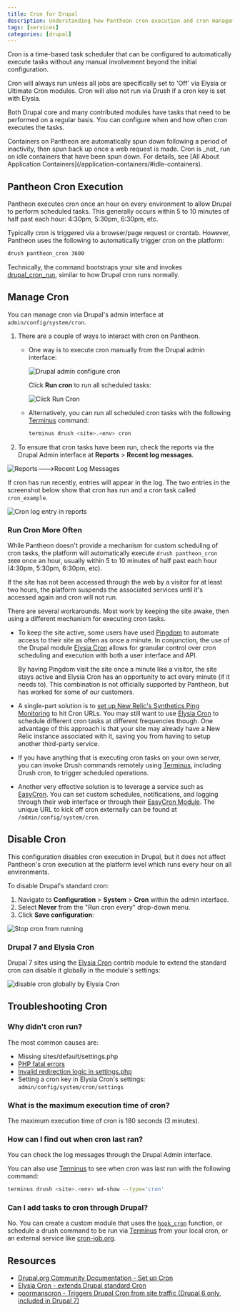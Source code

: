 ```yaml
---
title: Cron for Drupal
description: Understanding how Pantheon cron execution and cron management works on your Drupal site.
tags: [services]
categories: [drupal]
---
```

Cron is a time-based task scheduler that can be configured to automatically execute tasks without any manual involvement beyond the initial configuration.

Cron will always run unless all jobs are specifically set to 'Off' via Elysia or Ultimate Cron modules. Cron will also not run via Drush if a cron key is set with Elysia.

Both Drupal core and many contributed modules have tasks that need to be performed on a regular basis. You can configure when and how often cron executes the tasks.

<Alert title="Note" type="info">
Containers on Pantheon are automatically spun down following a period of inactivity, then spun back up once a web request is made. Cron is _not_ run on idle containers that have been spun down. For details, see [All About Application Containers](/application-containers/#idle-containers).
</Alert>

## Pantheon Cron Execution
Pantheon executes cron once an hour on every environment to allow Drupal to perform scheduled tasks. This generally occurs within 5 to 10 minutes of half past each hour: 4:30pm, 5:30pm, 6:30pm, etc.

Typically cron is triggered via a browser/page request or crontab. However, Pantheon uses the following to automatically trigger cron on the platform:
```bash
drush pantheon_cron 3600
```
Technically, the command bootstraps your site and invokes [drupal\_cron\_run](https://api.drupal.org/api/drupal/includes!common.inc/function/drupal_cron_run/7), similar to how Drupal cron runs normally.

## Manage Cron

You can manage cron via Drupal's admin interface at `admin/config/system/cron`.

1.  There are a couple of ways to interact with cron on Pantheon.

    - One way is to execute cron manually from the Drupal admin interface:

      ![Drupal admin configure cron](../images/cron-config.png)

      Click **Run cron** to run all scheduled tasks:

      ![Click Run Cron](../images/run-cron.png)

    - Alternatively, you can run all scheduled cron tasks with the following [Terminus](/terminus/) command:

      ```bash
      terminus drush <site>.<env> cron
      ```

2.  To ensure that cron tasks have been run, check the reports via the Drupal Admin interface at **Reports** > **Recent log messages**.

 ![Reports--->Recent Log Messages](../images/recent-log-reports.png)

 If cron has run recently, entries will appear in the log. The two entries in the screenshot below show that cron has run and a cron task called `cron_example`.

 ![Cron log entry in reports](../images/drupal-reports.png)

### Run Cron More Often

While Pantheon doesn't provide a mechanism for custom scheduling of cron tasks, the platform will automatically execute `drush pantheon_cron 3600` once an hour, usually within 5 to 10 minutes of half past each hour (4:30pm, 5:30pm, 6:30pm, etc).

If the site has not been accessed through the web by a visitor for at least two hours, the platform suspends the associated services until it's accessed again and cron will not run.

There are several workarounds. Most work by keeping the site awake, then using a different mechanism for executing cron tasks.

 - To keep the site active, some users have used [Pingdom](https://www.pingdom.com/) to automate access to their site as often as once a minute. In conjunction, the use of the Drupal module [Elysia Cron](https://www.drupal.org/project/elysia_cron) allows for granular control over cron scheduling and execution with both a user interface and API.

   By having Pingdom visit the site once a minute like a visitor, the site stays active and Elysia Cron has an opportunity to act every minute (if it needs to). This combination is not officially supported by Pantheon, but has worked for some of our customers.

 - A single-part solution is to [set up New Relic's Synthetics Ping Monitoring](https://docs.newrelic.com/docs/synthetics/new-relic-synthetics/using-monitors/add-edit-monitors) to hit Cron URLs. You may still want to use [Elysia Cron](https://www.drupal.org/project/elysia_cron) to schedule different cron tasks at different frequencies though. One advantage of this approach is that your site may already have a New Relic instance associated with it, saving you from having to setup another third-party service.

 - If you have anything that is executing cron tasks on your own server, you can invoke Drush commands remotely using [Terminus](/terminus/), including Drush cron, to trigger scheduled operations.

 - Another very effective solution is to leverage a service such as [EasyCron](https://www.easycron.com/). You can set custom schedules, notifications, and logging through their web interface or through their [EasyCron Module](https://drupal.org/project/EasyCron). The unique URL to kick off cron externally can be found at `/admin/config/system/cron`.


## Disable Cron

This configuration disables cron execution in Drupal, but it does not affect Pantheon's cron execution at the platform level which runs every hour on all environments.

To disable Drupal's standard cron:

1. Navigate to **Configuration** > **System** > **Cron** within the admin interface.
2. Select **Never** from the "Run cron every" drop-down menu.
3. Click **Save configuration**:

  ![Stop cron from running](../images/run-cron-config.png)

### Drupal 7 and Elysia Cron

Drupal 7 sites using the [Elysia Cron](https://www.drupal.org/project/elysia_cron) contrib module to extend the standard cron can disable it globally in the module's settings:

![disable cron globally by Elysia Cron](../images/disable_cron_elysia.png)

## Troubleshooting Cron

### Why didn't cron run?

The most common causes are:

- Missing sites/default/settings.php
- [PHP fatal errors](/php-errors/)
- [Invalid redirection logic in settings.php](/domains/#redirect-to-https-and-the-primary-domain)
- Setting a cron key in Elysia Cron's settings: `admin/config/system/cron/settings`

### What is the maximum execution time of cron?

The maximum execution time of cron is 180 seconds (3 minutes).

### How can I find out when cron last ran?

You can check the log messages through the Drupal Admin interface.

You can also use [Terminus](/terminus/) to see when cron was last run with the following command:
```bash
terminus drush <site>.<env> wd-show --type='cron'
```

### Can I add tasks to cron through Drupal?

No. You can create a custom module that uses the [`hook_cron`](https://api.drupal.org/api/drupal/core%21core.api.php/function/hook_cron/8.6.x) function, or schedule a drush command to be run via [Terminus](/source/docs/terminus/) from your local cron, or an external service like [cron-job.org](https://cron-job.org/).

## Resources

- [Drupal.org Community Documentation - Set up Cron](https://www.drupal.org/docs/7/setting-up-cron/overview)
- [Elysia Cron - extends Drupal standard Cron](https://www.drupal.org/project/elysia_cron)
- [poormanscron - Triggers Drupal Cron from site traffic (Drupal 6 only, included in Drupal 7)](https://drupal.org/project/poormanscron)
